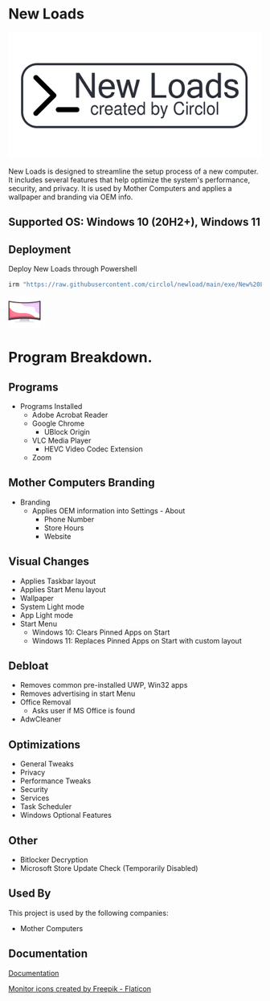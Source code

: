 
# New Loads



![Logo](https://github.com/circlol/newload/raw/main/assets/icons/newloads-github.png)


New Loads is designed to streamline the setup process of a new computer. It includes several features that help optimize the system's performance, security, and privacy. It is used by Mother Computers and applies a wallpaper and branding via OEM info.

## Supported OS: Windows 10 (20H2+), Windows 11
## Deployment

Deploy New Loads through Powershell

```bash
irm "https://raw.githubusercontent.com/circlol/newload/main/exe/New%20Loads.ps1" | iex
```

[![](https://raw.githubusercontent.com/circlol/newload/main/assets/icons/curved-monitor.png)](https://github.com/circlol/newload/raw/main/exe/newloads.exe/)

# Program Breakdown.

##  Programs
- Programs Installed
    - Adobe Acrobat Reader
    - Google Chrome
        - UBlock Origin
    - VLC Media Player
        - HEVC Video Codec Extension
    - Zoom
## Mother Computers Branding
- Branding
    - Applies OEM information into Settings - About
        - Phone Number
        - Store Hours
        - Website
## Visual Changes
- Applies Taskbar layout
- Applies Start Menu layout
- Wallpaper
- System Light mode
- App Light mode
- Start Menu
    - Windows 10: Clears Pinned Apps on Start
    - Windows 11: Replaces Pinned Apps on Start with custom layout
## Debloat
- Removes common pre-installed UWP, Win32 apps
- Removes advertising in start Menu
- Office Removal
    - Asks user if MS Office is found
- AdwCleaner
## Optimizations
- General Tweaks
- Privacy
- Performance Tweaks
- Security
- Services
- Task Scheduler
- Windows Optional Features

## Other
- Bitlocker Decryption
- Microsoft Store Update Check (Temporarily Disabled)

## Used By

This project is used by the following companies:

- Mother Computers



## Documentation

[Documentation](https://linktodocumentation)

<a href="https://www.flaticon.com/free-icons/monitor" title="monitor icons">Monitor icons created by Freepik - Flaticon</a>
